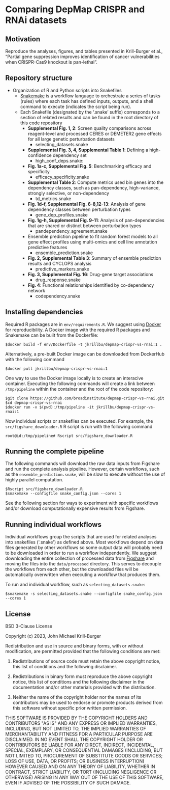 
<!-----

Conversion notes:

* Docs to Markdown version 1.0β33
* Mon Jan 31 2022 02:16:32 GMT-0800 (PST)
* Source doc: Untitled document
----->


# Comparing DepMap CRISPR and RNAi datasets


## Motivation

Reproduce the analyses, figures, and tables presented in Krill-Burger et al., “Partial gene suppression improves identification of cancer vulnerabilities when CRISPR-Cas9 knockout is pan-lethal”.


## Repository structure



* Organization of R and Python scripts into Snakefiles
    * [Snakemake](https://snakemake.readthedocs.io/) is a workflow language to orchestrate a series of tasks (rules) where each task has defined inputs, outputs, and a shell command to execute (indicates the script being run).
    * Each Snakefile (designated by the ‘.snake’ suffix) corresponds to a section of related results and can be found in the root directory of this code repository
        * **Supplemental Fig. 1, 2**: Screen quality comparisons across reagent-level and processed CERES or DEMETER2 gene effects for all large genetic perturbation datasets 
            * selecting_datasets.snake
        * **Supplemental Fig. 3, 4, Supplemental Table 1**: Defining a high-confidence dependency set
            * high_conf_deps.snake: 
        * **Fig. 1a-c, Supplemental Fig. 5**: Benchmarking efficacy and specificity 
            * efficacy_specificity.snake
        * **Supplemental Table 2**: Compute metrics used bin genes into the dependency classes, such as pan-dependency, high-variance, strongly selective, or non-dependency 
            * td_metrics.snake
        * **Fig. 1d-f, Supplemental Fig. 6-8,12-13**: Analysis of gene dependency classes between perturbation types 
            * gene_dep_profiles.snake
        * **Fig. 1g-h, Supplemental Fig. 9-11**: Analysis of pan-dependencies that are shared or distinct between perturbation types 
            * pandependency_agreement.snake
        * Ensemble prediction pipeline to fit random forest models to all gene effect profiles using multi-omics and cell line annotation predictive features
            * ensemble_prediction.snake
        * **Fig. 2, Supplemental Table 3**: Summary of ensemble prediction results and CYCLOPS analysis 
            * predictive_markers.snake
        * **Fig. 3, Supplemental Fig. 16**: Drug-gene target associations 
            * drug_response.snake
        * **Fig. 4**: Functional relationships identified by co-dependency network
            * codependency.snake



## Installing dependencies
    
Required R packages are in `env/requirements.R`. We suggest using [Docker](https://docs.docker.com/) for reproducibility. A Docker image with the required R packages and Snakemake can be built from the Dockerfile:

```
$docker build -f env/Dockerfile -t jkrillbu/depmap-crispr-vs-rnai:1 .
```

Alternatively, a pre-built Docker image can be downloaded from DockerHub with the following command
```
$docker pull jkrillbu/depmap-crispr-vs-rnai:1
```

One way to use the Docker image locally is to create an interacive container. Executing the following commands will create a link between `/tmp/pipeline` within the container and the root of the code repository:
```
$git clone https://github.com/broadinstitute/depmap-crispr-vs-rnai.git
$cd depmap-crispr-vs-rnai
$docker run -v $(pwd):/tmp/pipeline -it jkrillbu/depmap-crispr-vs-rnai:1
```

Now individual scripts or snakefiles can be executed. For example, the `src/figshare_downloader.R` R script is run with the following command
```
root@id:/tmp/pipeline# Rscript src/figshare_downloader.R
```

## Running the complete pipeline

The following commands will download the raw data inputs from Figshare and run the complete analysis pipeline. However, certain workflows, such as the `ensemble_prediction.snake`, will be slow to execute without the use of highly parallel computation. 
```
$Rscript src/figshare_downloader.R
$snakemake --configfile snake_config.json --cores 1
```
See the following section for ways to experiment with specific workflows and/or download computationally expensive results from Figshare.

## Running individual workflows

Individual workflows group the scripts that are used for related analyses into snakefiles ('.snake') as defined above. Most workflows depend on data files generated by other workflows so some output data will probably need to be downloaded in order to run a workflow independently. We suggest downloading the entire collection of processed data from [Figshare](https://figshare.com/s/94f7ce1b3820c2c7d64d) and moving the files into the `data/processed` directory. This serves to decouple the workflows from each other, but the downloaded files will be automatically overwritten when executing a workflow that produces them. 

To run and individual workflow, such as `selecting_datasets.snake`:

```
$snakemake -s selecting_datasets.snake --configfile snake_config.json --cores 1
```

## License

BSD 3-Clause License

Copyright (c) 2023, John Michael Krill-Burger

Redistribution and use in source and binary forms, with or without
modification, are permitted provided that the following conditions are met:

1. Redistributions of source code must retain the above copyright notice, this
   list of conditions and the following disclaimer.

2. Redistributions in binary form must reproduce the above copyright notice,
   this list of conditions and the following disclaimer in the documentation
   and/or other materials provided with the distribution.

3. Neither the name of the copyright holder nor the names of its
   contributors may be used to endorse or promote products derived from
   this software without specific prior written permission.

THIS SOFTWARE IS PROVIDED BY THE COPYRIGHT HOLDERS AND CONTRIBUTORS "AS IS"
AND ANY EXPRESS OR IMPLIED WARRANTIES, INCLUDING, BUT NOT LIMITED TO, THE
IMPLIED WARRANTIES OF MERCHANTABILITY AND FITNESS FOR A PARTICULAR PURPOSE ARE
DISCLAIMED. IN NO EVENT SHALL THE COPYRIGHT HOLDER OR CONTRIBUTORS BE LIABLE
FOR ANY DIRECT, INDIRECT, INCIDENTAL, SPECIAL, EXEMPLARY, OR CONSEQUENTIAL
DAMAGES (INCLUDING, BUT NOT LIMITED TO, PROCUREMENT OF SUBSTITUTE GOODS OR
SERVICES; LOSS OF USE, DATA, OR PROFITS; OR BUSINESS INTERRUPTION) HOWEVER
CAUSED AND ON ANY THEORY OF LIABILITY, WHETHER IN CONTRACT, STRICT LIABILITY,
OR TORT (INCLUDING NEGLIGENCE OR OTHERWISE) ARISING IN ANY WAY OUT OF THE USE
OF THIS SOFTWARE, EVEN IF ADVISED OF THE POSSIBILITY OF SUCH DAMAGE.
